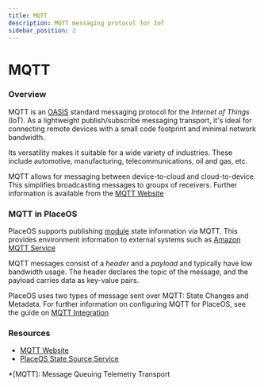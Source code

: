 ```yaml
---
title: MQTT
description: MQTT messaging protocol for IoT
sidebar_position: 2
---
```


# MQTT

### Overview

MQTT is an [OASIS](https://www.oasis-open.org/committees/tc\_home.php?wg\_abbrev=mqtt) standard messaging protocol for the _Internet of Things_ (IoT). As a lightweight publish/subscribe messaging transport, it's ideal for connecting remote devices with a small code footprint and minimal network bandwidth.

Its versatility makes it suitable for a wide variety of industries. These include automotive, manufacturing, telecommunications, oil and gas, etc.

MQTT allows for messaging between device-to-cloud and cloud-to-device. This simplifies broadcasting messages to groups of receivers. Further information is available from the [MQTT Website](https://mqtt.org)

### MQTT in PlaceOS

PlaceOS supports publishing [module](../key-concepts/modules.md) state information via MQTT. This provides environment information to external systems such as [Amazon MQTT Service](https://docs.aws.amazon.com/iot/latest/developerguide/view-mqtt-messages.html)

MQTT messages consist of a _header_ and a _payload_ and typically have low bandwidth usage. The header declares the topic of the message, and the payload carries data as key-value pairs.

PlaceOS uses two types of message sent over MQTT: State Changes and Metadata. For further information on configuring MQTT for PlaceOS, see the guide on [MQTT Integration](../../how-to/analytics/mqtt-integration.md)

### Resources

* [MQTT Website](https://mqtt.org)
* [PlaceOS State Source Service](https://github.com/PlaceOS/source)

\*\[MQTT]: Message Queuing Telemetry Transport
